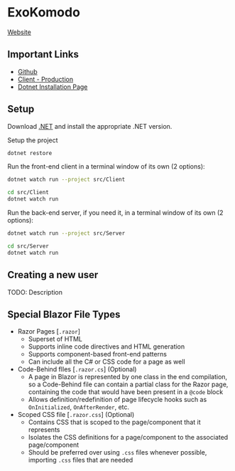 # ExoKomodo

[Website](https://exokomodo.com)

## Important Links

- [Github](https://github.com/ExoKomodo/ExoKomodo)
- [Client - Production](https://exokomodo.com)
- [Dotnet Installation Page](https://dotnet.microsoft.com/download)

## Setup

Download [.NET](https://dotnet.microsoft.com/download) and install the appropriate .NET version.

Setup the project

```bash
dotnet restore
```

Run the front-end client in a terminal window of its own (2 options):

```bash
dotnet watch run --project src/Client
```

```bash
cd src/Client
dotnet watch run
```

Run the back-end server, if you need it, in a terminal window of its own (2 options):

```bash
dotnet watch run --project src/Server
```

```bash
cd src/Server
dotnet watch run
```

## Creating a new user

TODO: Description

## Special Blazor File Types

- Razor Pages [`.razor`]
  - Superset of HTML
  - Supports inline code directives and HTML generation
  - Supports component-based front-end patterns
  - Can include all the C# or CSS code for a page as well
- Code-Behind fIles [`.razor.cs`] (Optional)
  - A page in Blazor is represented by one class in the end compilation, so a Code-Behind file can contain a partial class for the Razor page, containing the code that would have been present in a `@code` block
  - Allows definition/redefinition of page lifecycle hooks such as `OnInitialized`, `OnAfterRender`, etc. 
- Scoped CSS file [`.razor.css`] (Optional)
  - Contains CSS that is scoped to the page/component that it represents
  - Isolates the CSS definitions for a page/component to the associated page/component
  - Should be preferred over using `.css` files whenever possible, importing `.css` files that are needed
